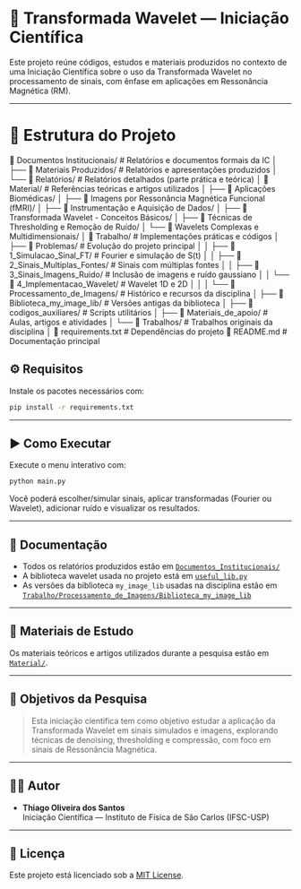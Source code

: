 # 🧠 Transformada Wavelet — Iniciação Científica

Este projeto reúne códigos, estudos e materiais produzidos no contexto de uma Iniciação Científica sobre o uso da Transformada Wavelet no processamento de sinais, com ênfase em aplicações em Ressonância Magnética (RM).

---

# 📂 Estrutura do Projeto

📁 Documentos Institucionais/              # Relatórios e documentos formais da IC
│   ├── 📁 Materiais Produzidos/           # Relatórios e apresentações produzidos
│   └── 📁 Relatórios/                     # Relatórios detalhados (parte prática e teórica)
│
📁 Material/                               # Referências teóricas e artigos utilizados
│   ├── 📁 Aplicações Biomédicas/
│   ├── 📁 Imagens por Ressonância Magnética Funcional (fMRI)/
│   ├── 📁 Instrumentação e Aquisição de Dados/
│   ├── 📁 Transformada Wavelet - Conceitos Básicos/
│   ├── 📁 Técnicas de Thresholding e Remoção de Ruído/
│   └── 📁 Wavelets Complexas e Multidimensionais/
│
📁 Trabalho/                               # Implementações práticas e códigos
│   ├── 📁 Problemas/                      # Evolução do projeto principal
│   │   ├── 📁 1_Simulacao_Sinal_FT/       # Fourier e simulação de S(t)
│   │   ├── 📁 2_Sinais_Multiplas_Fontes/  # Sinais com múltiplas fontes
│   │   ├── 📁 3_Sinais_Imagens_Ruido/     # Inclusão de imagens e ruído gaussiano
│   │   └── 📁 4_Implementacao_Wavelet/    # Wavelet 1D e 2D
│   │
│   └── 📁 Processamento_de_Imagens/       # Histórico e recursos da disciplina
│       ├── 📁 Biblioteca_my_image_lib/    # Versões antigas da biblioteca
│       ├── 📁 codigos_auxiliares/         # Scripts utilitários
│       ├── 📁 Materiais_de_apoio/         # Aulas, artigos e atividades
│       └── 📁 Trabalhos/                  # Trabalhos originais da disciplina
│
📄 requirements.txt                        # Dependências do projeto
📄 README.md                               # Documentação principal


## ⚙️ Requisitos

Instale os pacotes necessários com:

```bash
pip install -r requirements.txt
```

---

## ▶️ Como Executar

Execute o menu interativo com:

```bash
python main.py
```

Você poderá escolher/simular sinais, aplicar transformadas (Fourier ou Wavelet), adicionar ruído e visualizar os resultados.

---

## 📘 Documentação

- Todos os relatórios produzidos estão em [`Documentos_Institucionais/`](./Documentos_Institucionais)
- A biblioteca wavelet usada no projeto está em [`useful_lib.py`](./useful_lib.py)
- As versões da biblioteca `my_image_lib` usadas na disciplina estão em [`Trabalho/Processamento_de_Imagens/Biblioteca_my_image_lib`](./Trabalho/Processamento_de_Imagens/Biblioteca_my_image_lib)

---

## 📎 Materiais de Estudo

Os materiais teóricos e artigos utilizados durante a pesquisa estão em [`Material/`](./Material/).

---

## 🧠 Objetivos da Pesquisa

> Esta iniciação científica tem como objetivo estudar a aplicação da Transformada Wavelet em sinais simulados e imagens, explorando técnicas de denoising, thresholding e compressão, com foco em sinais de Ressonância Magnética.

---

## 🧑‍💻 Autor

- **Thiago Oliveira dos Santos**  
  Iniciação Científica — Instituto de Física de São Carlos (IFSC-USP)

---

## 📄 Licença

Este projeto está licenciado sob a [MIT License](./LICENSE).

